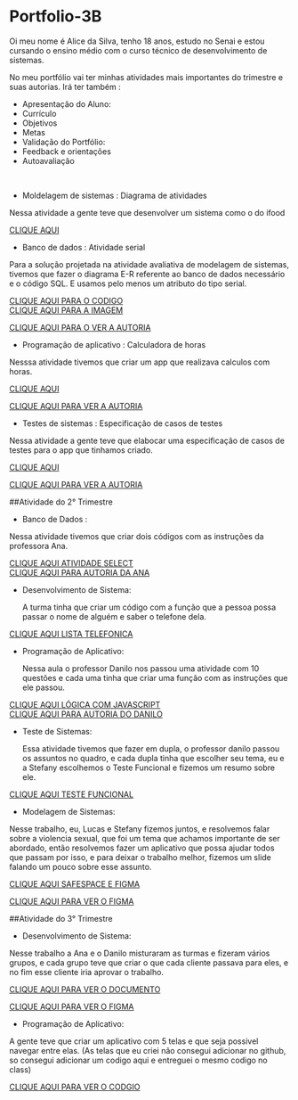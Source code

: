 # Portfolio-3B
Oi meu nome é Alice da Silva, tenho 18 anos, estudo no Senai e estou cursando o ensino médio com o curso técnico de desenvolvimento de sistemas.

No meu portfólio vai ter minhas atividades mais importantes do trimestre e suas autorias.
Irá ter também :
* Apresentação do Aluno:
* Currículo
* Objetivos
* Metas
* Validação do Portfólio:
* Feedback e orientações
* Autoavaliação 
<br>

* Moldelagem de sistemas : Diagrama de atividades

Nessa atividade a gente teve que desenvolver um sistema como o do ifood

[CLIQUE AQUI](Moldelagem-de-sistemas/ifood.png)
<br>

* Banco de dados : Atividade serial

Para a solução projetada na atividade avaliativa de modelagem de sistemas, tivemos que fazer o diagrama E-R referente ao banco de dados necessário e o código SQL. E usamos pelo menos um atributo do tipo serial.

[CLIQUE AQUI PARA O CODIGO](Banco-de-dados/SQLiteatvdd.sql)
<br>
[CLIQUE AQUI PARA A IMAGEM](Banco-de-dados/trabalho.png)

[CLIQUE AQUI PARA O VER A AUTORIA](Banco-de-dados/Autoria-Ana.pdf)
<br>

* Programação de aplicativo : Calculadora de horas 

Nesssa atividade tivemos que criar um app que realizava calculos com horas.

[CLIQUE AQUI](Programação-de-sistema/Calculadora-de-Horas.pdf)
<br>

[CLIQUE AQUI PARA VER A AUTORIA](Programação-de-sistema/Autoria-Jackson.pdf)
<br>

* Testes de sistemas : Especificação de casos de testes

Nessa atividade a gente teve que elabocar uma especificação de casos de testes para o app que tinhamos criado.

[CLIQUE AQUI](Testes-de-sistema/Especificaçãoattv.pdf)
<br>

[CLIQUE AQUI PARA VER A AUTORIA](Programação-de-sistema/Autoria-Jackson.pdf)
<br>

##Atividade do 2° Trimestre

* Banco de Dados :

Nessa atividade tivemos que criar dois códigos com as instruções da professora Ana.

 [CLIQUE AQUI ATIVIDADE SELECT](Banco-de-dados/Atividade_select)
 <br>
  [CLIQUE AQUI PARA AUTORIA DA ANA](Banco-de-dados/Banco_de_Dados_Select.pdf)

* Desenvolvimento de Sistema:

  A turma tinha que criar um código com a função que a pessoa possa passar o nome de alguém e saber o telefone dela.
  
 [CLIQUE AQUI LISTA TELEFONICA](Desenvolvimento_de_Sistemas/lista_telefonica)

* Programação de Aplicativo:

  Nessa aula o professor Danilo nos passou uma atividade com 10 questões e cada uma tinha que criar uma função com as instruções que ele passou.
  
 [CLIQUE AQUI LÓGICA COM JAVASCRIPT](Programação_de_Aplicativo/lógica_com_javascript)
 <BR>
 [CLIQUE AQUI PARA AUTORIA DO DANILO](Programação_de_Aplicativo/JavaScript.pdf)

* Teste de Sistemas:

  Essa atividade tivemos que fazer em dupla, o professor danilo passou os assuntos no quadro, e cada dupla tinha que escolher seu tema, eu e a Stefany escolhemos o Teste Funcional e fizemos um resumo sobre ele.
  
 [CLIQUE AQUI TESTE FUNCIONAL](Testes-de-sistema)

* Modelagem de Sistemas:

Nesse trabalho, eu, Lucas e Stefany fizemos juntos, e resolvemos falar sobre a violencia sexual, que foi um tema que achamos importante de ser abordado, então resolvemos fazer um aplicativo que possa ajudar todos que passam por isso, e para deixar o trabalho melhor, fizemos um slide falando um pouco sobre esse assunto.

[CLIQUE AQUI SAFESPACE E FIGMA](Moldelagem-de-sistemas)

[CLIQUE AQUI PARA VER O FIGMA](https://www.figma.com/proto/xGQ2b07PH55V1J8ABNRhud/Untitled?type=design&node-id=1-2&t=qmJhUXSs5Jv82duh-1&scaling=scale-down&page-id=0%3A1&starting-point-node-id=1%3A2&show-proto-sidebar=1&mode=design)

##Atividade do 3° Trimestre

* Desenvolvimento de Sistema:

Nesse trabalho a Ana e o Danilo misturaram as turmas e fizeram vários grupos, e cada grupo teve que criar o que cada cliente passava para eles, e no fim esse cliente iria aprovar o trabalho.

[CLIQUE AQUI PARA VER O DOCUMENTO](Desenvolvimento_de_Sistemas/cargo_finder_documentaçao.pdf)


[CLIQUE AQUI PARA VER O FIGMA](https://www.figma.com/file/QK9r1QppmWqWPOsrYyzaBS/Untitled?type=design&node-id=0%3A1&mode=design&t=IBTN3QpG22V2Efs2-1)

* Programação de Aplicativo:

A gente teve que criar um aplicativo com 5 telas e que seja possivel navegar entre elas. (As telas que eu criei não consegui adicionar no github, so consegui adicionar um codigo aqui e entreguei o mesmo codigo no class)

[CLIQUE AQUI PARA VER O CODGIO](Programação_de_Aplicativo/meu_app)


  
